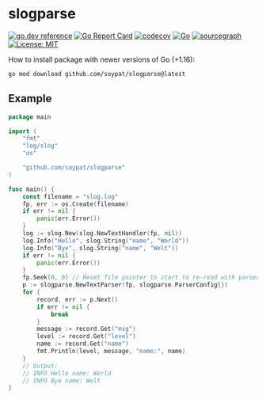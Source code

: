 # slogparse
[![go.dev reference](https://pkg.go.dev/badge/github.com/soypat/slogparse)](https://pkg.go.dev/github.com/soypat/slogparse)
[![Go Report Card](https://goreportcard.com/badge/github.com/soypat/slogparse)](https://goreportcard.com/report/github.com/soypat/slogparse)
[![codecov](https://codecov.io/gh/soypat/slogparse/branch/main/graph/badge.svg)](https://codecov.io/gh/soypat/slogparse)
[![Go](https://github.com/soypat/slogparse/actions/workflows/go.yml/badge.svg)](https://github.com/soypat/slogparse/actions/workflows/go.yml)
[![sourcegraph](https://sourcegraph.com/github.com/soypat/slogparse/-/badge.svg)](https://sourcegraph.com/github.com/soypat/slogparse?badge)
[![License: MIT](https://img.shields.io/badge/License-MIT-yellow.svg)](https://opensource.org/licenses/MIT) 


How to install package with newer versions of Go (+1.16):
```sh
go mod download github.com/soypat/slogparse@latest
```


## Example

```go
package main

import (
	"fmt"
	"log/slog"
	"os"

	"github.com/soypat/slogparse"
)

func main() {
	const filename = "slog.log"
	fp, err := os.Create(filename)
	if err != nil {
		panic(err.Error())
	}
	log := slog.New(slog.NewTextHandler(fp, nil))
	log.Info("Hello", slog.String("name", "World"))
	log.Info("Bye", slog.String("name", "Welt"))
	if err != nil {
		panic(err.Error())
	}
	fp.Seek(0, 0) // Reset file pointer to start to re-read with parser.
	p := slogparse.NewTextParser(fp, slogparse.ParserConfig{})
	for {
		record, err := p.Next()
		if err != nil {
			break
		}
		message := record.Get("msg")
		level := record.Get("level")
		name := record.Get("name")
		fmt.Println(level, message, "name:", name)
	}
	// Output:
	// INFO Hello name: World
	// INFO Bye name: Welt
}
```